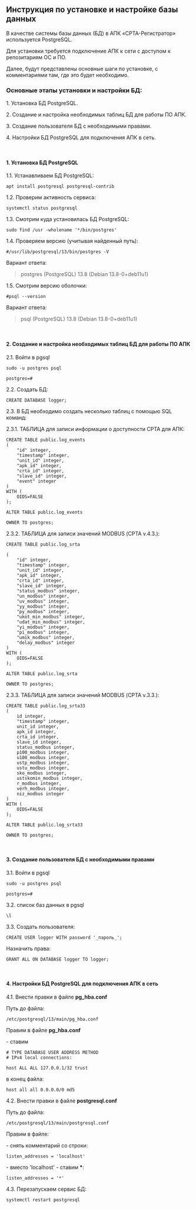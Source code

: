 ## Инструкция по установке и настройке базы данных

В качестве системы базы данных (БД) в АПК «СРТА-Регистратор»
используется PostgreSQL.

Для установки требуется подключение АПК к сети с доступом к репозитариям
ОС и ПО.

Далее, будут представлены основные шаги по установке, с комментариями
там, где это будет необходимо.

### Основные этапы установки и настройки БД:

1\. Установка БД PostgreSQL.

2\. Создание и настройка необходимых таблиц БД для работы ПО АПК.

3\. Создание пользователя БД с необходимыми правами.

4\. Настройки БД PostgreSQL для подключения АПК в сеть.

<br>

#### 1. Установка БД PostgreSQL

1.1. Устанавливаем БД PostgreSQL:

```$xslt
apt install postgresql postgresql-contrib
``` 

1.2. Проверим активность сервиса:

```$xslt
systemctl status postgresql
```

1.3. Смотрим куда установилась БД PostgreSQL:

```$xslt
sudo find /usr -wholename '*/bin/postgres'
```

1.4. Проверяем версию (учитывая найденный путь):

```$xslt
#/usr/lib/postgresql/13/bin/postgres -V
```
Вариант ответа:

>
> postgres (PostgreSQL) 13.8 (Debian 13.8-0+deb11u1)
>

1.5. Смотрим версию оболочки:

```$xslt
#psql --version
```

Вариант ответа:

>psql (PostgreSQL) 13.8 (Debian 13.8-0+deb11u1)


<br>

#### 2. Создание и настройка необходимых таблиц БД для работы ПО АПК

2.1. Войти в pgsql

```$xslt
sudo -u postgres psql

postgres=#
```
2.2. Создать БД:
```$xslt
CREATE DATABASE logger;
```


2.3. В БД необходимо создать несколько таблиц с помощью SQL команд:

2.3.1. ТАБЛИЦА для записи информации о доступности СРТА для АПК:

```$xslt
CREATE TABLE public.log_events
(
    "id" integer,
    "timestamp" integer,
    "unit_id" integer,
    "apk_id" integer,
    "crta_id" integer,
    "slave_id" integer,
    "event" integer
)
WITH (
    OIDS=FALSE
);

ALTER TABLE public.log_events

OWNER TO postgres;
```


2.3.2. ТАБЛИЦА для записи значений MODBUS (СРТА v.4.3.):

```$xslt
CREATE TABLE public.log_srta

(
    "id" integer,
    "timestamp" integer,
    "unit_id" integer,
    "apk_id" integer,
    "crta_id" integer,
    "slave_id" integer,
    "status_modbus" integer,
    "un_modbus" integer,
    "uv_modbus" integer,
    "yy_modbus" integer,
    "py_modbus" integer,
    "ukot_min_modbus" integer,
    "udat_min_modbus" integer,
    "yi_modbus" integer,
    "pi_modbus" integer,
    "umik_modbus" integer,
    "delay_modbus" integer
)
WITH (
    OIDS=FALSE
);

ALTER TABLE public.log_srta

OWNER TO postgres;
```


2.3.3. ТАБЛИЦА для записи значений MODBUS (СРТА v.3.3.):

```$xslt
CREATE TABLE public.log_srta33
(
    id integer,
    "timestamp" integer,
    unit_id integer,
    apk_id integer,
    crta_id integer,
    slave_id integer,
    status_modbus integer,
    p100_modbus integer,
    u100_modbus integer,
    ustp_modbus integer,
    ustu_modbus integer,
    sko_modbus integer,
    ustskomin_modbus integer,
    r_modbus integer,
    verh_modbus integer,
    niz_modbus integer
)
WITH (
    OIDS=FALSE
);

ALTER TABLE public.log_srta33

OWNER TO postgres;
```

<br>

#### 3. Создание пользователя БД с необходимыми правами

3.1. Войти в pgsql

```$xslt
sudo -u postgres psql

postgres=#
```


3.2. список баз данных в pgsql

```$xslt
\l
```


3.3. Создать пользователя:

```$xslt
CREATE USER logger WITH password '_пароль_';
```


Назначить права:
```$xslt
GRANT ALL ON DATABASE logger TO logger;
```

<br>

#### 4. Настройки БД PostgreSQL для подключения АПК в сеть

4.1. Внести правки в файле **pg\_hba.conf**

Путь до файла:
```$xslt
/etc/postgresql/13/main/pg_hba.conf
```


Правим в файле **pg\_hba.conf**

\- ставим

```$xslt
# TYPE DATABASE USER ADDRESS METHOD
# IPv4 local connections:

host ALL ALL 127.0.0.1/32 trust
```

в конец файла:

```$xslt
host all all 0.0.0.0/0 md5
```


4.2. Внести правки в файле **postgresql.conf**

Путь до файла:
```$xslt
/etc/postgresql/13/main/postgresql.conf
```

Правим в файле:

\- снять комментарий со строки:

```$xslt
listen_addresses = 'localhost'
```


\- вместо 'localhost' - ставим __*__:

```$xslt
listen_addresses = '*'
```


4.3. Перезапускаем сервис БД:

```$xslt
systemctl restart postgresql
```

